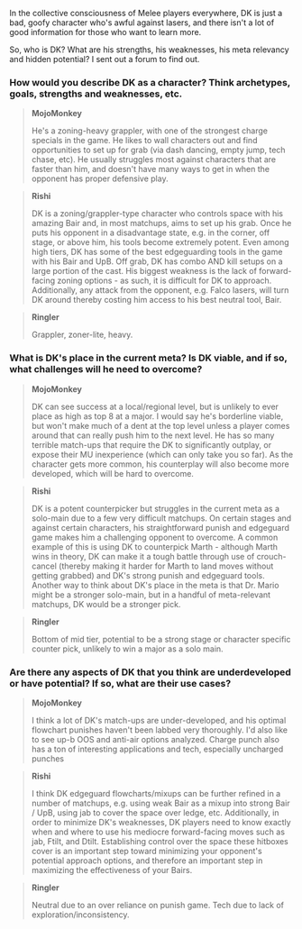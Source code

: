 In the collective consciousness of Melee players everywhere, DK is just a bad, goofy character who's awful against lasers, and there isn't a lot of good information for those who want to learn more. 

So, who is DK? What are his strengths, his weaknesses, his meta relevancy and hidden potential? I sent out a forum to find out.

### How would you describe DK as a character? Think archetypes, goals, strengths and weaknesses, etc.

> **MojoMonkey**
> 
> He's a zoning-heavy grappler, with one of the strongest charge specials in the game. He likes to wall characters out and find opportunities to set up for grab (via dash dancing, empty jump, tech chase, etc). He usually struggles most against characters that are faster than him, and doesn't have many ways to get in when the opponent has proper defensive play.

> **Rishi**
> 
> DK is a zoning/grappler-type character who controls space with his amazing Bair and, in most matchups, aims to set up his grab. Once he puts his opponent in a disadvantage state, e.g. in the corner, off stage, or above him, his tools become extremely potent. Even among high tiers, DK has some of the best edgeguarding tools in the game with his Bair and UpB. Off grab, DK has combo AND kill setups on a large portion of the cast. His biggest weakness is the lack of forward-facing zoning options - as such, it is difficult for DK to approach. Additionally, any attack from the opponent, e.g. Falco lasers, will turn DK around thereby costing him access to his best neutral tool, Bair. 

> **Ringler**
> 
> Grappler, zoner-lite, heavy. 

### What is DK's place in the current meta? Is DK viable, and if so, what challenges will he need to overcome?

> **MojoMonkey**
> 
> DK can see success at a local/regional level, but is unlikely to ever place as high as top 8 at a major. I would say he's borderline viable, but won't make much of a dent at the top level unless a player comes around that can really push him to the next level. He has so many terrible match-ups that require the DK to significantly outplay, or expose their MU inexperience (which can only take you so far). As the character gets more common, his counterplay will also become more developed, which will be hard to overcome.

> **Rishi**
> 
> DK is a potent counterpicker but struggles in the current meta as a solo-main due to a few very difficult matchups. On certain stages and against certain characters, his straightforward punish and edgeguard game makes him a challenging opponent to overcome. A common example of this is using DK to counterpick Marth - although Marth wins in theory, DK can make it a tough battle through use of crouch-cancel (thereby making it harder for Marth to land moves without getting grabbed) and DK's strong punish and edgeguard tools. Another way to think about DK's place in the meta is that Dr. Mario might be a stronger solo-main, but in a handful of meta-relevant matchups, DK would be a stronger pick.

> **Ringler**
> 
> Bottom of mid tier, potential to be a strong stage or character specific counter pick, unlikely to win a major as a solo main. 


### Are there any aspects of DK that you think are underdeveloped or have potential? If so, what are their use cases? 

> **MojoMonkey**
> 
> I think a lot of DK's match-ups are under-developed, and his optimal flowchart punishes haven't been labbed very thoroughly. I'd also like to see up-b OOS and anti-air options analyzed. Charge punch also has a ton of interesting applications and tech, especially uncharged punches

> **Rishi**
> 
> I think DK edgeguard flowcharts/mixups can be further refined in a number of matchups, e.g. using weak Bair as a mixup into strong Bair / UpB, using jab to cover the space over ledge, etc. Additionally, in order to minimize DK's weaknesses, DK players need to know exactly when and where to use his mediocre forward-facing moves such as jab, Ftilt, and Dtilt. Establishing control over the space these hitboxes cover is an important step toward minimizing your opponent's potential approach options, and therefore an important step in maximizing the effectiveness of your Bairs.

> **Ringler**
> 
> Neutral due to an over reliance on punish game. Tech due to lack of exploration/inconsistency.

